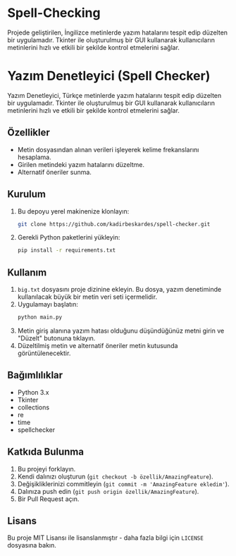 # Spell-Checking
Projede geliştirilen, İngilizce metinlerde yazım hatalarını tespit edip düzelten bir uygulamadır. Tkinter ile oluşturulmuş bir GUI kullanarak kullanıcıların metinlerini hızlı ve etkili bir şekilde kontrol etmelerini sağlar.

# Yazım Denetleyici (Spell Checker)

Yazım Denetleyici, Türkçe metinlerde yazım hatalarını tespit edip düzelten bir uygulamadır. Tkinter ile oluşturulmuş bir GUI kullanarak kullanıcıların metinlerini hızlı ve etkili bir şekilde kontrol etmelerini sağlar.

## Özellikler

- Metin dosyasından alınan verileri işleyerek kelime frekanslarını hesaplama.
- Girilen metindeki yazım hatalarını düzeltme.
- Alternatif öneriler sunma.

## Kurulum

1. Bu depoyu yerel makinenize klonlayın:
    ```bash
    git clone https://github.com/kadirbeskardes/spell-checker.git
    ```
2. Gerekli Python paketlerini yükleyin:
    ```bash
    pip install -r requirements.txt
    ```

## Kullanım

1. `big.txt` dosyasını proje dizinine ekleyin. Bu dosya, yazım denetiminde kullanılacak büyük bir metin veri seti içermelidir.
2. Uygulamayı başlatın:
    ```bash
    python main.py
    ```
3. Metin giriş alanına yazım hatası olduğunu düşündüğünüz metni girin ve "Düzelt" butonuna tıklayın.
4. Düzeltilmiş metin ve alternatif öneriler metin kutusunda görüntülenecektir.

## Bağımlılıklar

- Python 3.x
- Tkinter
- collections
- re
- time
- spellchecker

## Katkıda Bulunma

1. Bu projeyi forklayın.
2. Kendi dalınızı oluşturun (`git checkout -b özellik/AmazingFeature`).
3. Değişikliklerinizi commitleyin (`git commit -m 'AmazingFeature ekledim'`).
4. Dalınıza push edin (`git push origin özellik/AmazingFeature`).
5. Bir Pull Request açın.

## Lisans

Bu proje MIT Lisansı ile lisanslanmıştır - daha fazla bilgi için `LICENSE` dosyasına bakın.
